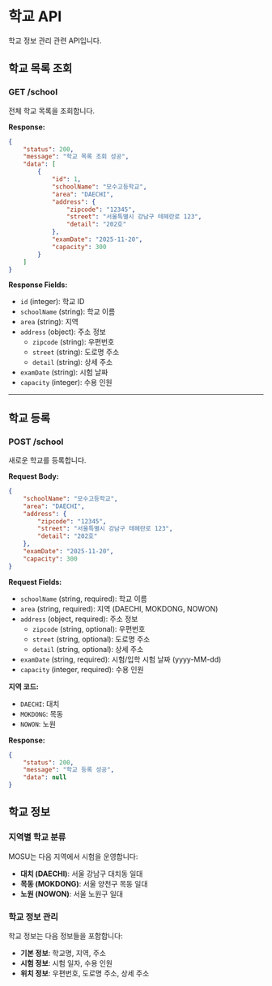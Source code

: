 # 학교 API

학교 정보 관리 관련 API입니다.

## 학교 목록 조회

### GET /school

전체 학교 목록을 조회합니다.

**Response:**

```json
{
    "status": 200,
    "message": "학교 목록 조회 성공",
    "data": [
        {
            "id": 1,
            "schoolName": "모수고등학교",
            "area": "DAECHI",
            "address": {
                "zipcode": "12345",
                "street": "서울특별시 강남구 테헤란로 123",
                "detail": "202호"
            },
            "examDate": "2025-11-20",
            "capacity": 300
        }
    ]
}
```

**Response Fields:**

-   `id` (integer): 학교 ID
-   `schoolName` (string): 학교 이름
-   `area` (string): 지역
-   `address` (object): 주소 정보
    -   `zipcode` (string): 우편번호
    -   `street` (string): 도로명 주소
    -   `detail` (string): 상세 주소
-   `examDate` (string): 시험 날짜
-   `capacity` (integer): 수용 인원

---

## 학교 등록

### POST /school

새로운 학교를 등록합니다.

**Request Body:**

```json
{
    "schoolName": "모수고등학교",
    "area": "DAECHI",
    "address": {
        "zipcode": "12345",
        "street": "서울특별시 강남구 테헤란로 123",
        "detail": "202호"
    },
    "examDate": "2025-11-20",
    "capacity": 300
}
```

**Request Fields:**

-   `schoolName` (string, required): 학교 이름
-   `area` (string, required): 지역 (DAECHI, MOKDONG, NOWON)
-   `address` (object, required): 주소 정보
    -   `zipcode` (string, optional): 우편번호
    -   `street` (string, optional): 도로명 주소
    -   `detail` (string, optional): 상세 주소
-   `examDate` (string, required): 시험/입학 시험 날짜 (yyyy-MM-dd)
-   `capacity` (integer, required): 수용 인원

**지역 코드:**

-   `DAECHI`: 대치
-   `MOKDONG`: 목동
-   `NOWON`: 노원

**Response:**

```json
{
    "status": 200,
    "message": "학교 등록 성공",
    "data": null
}
```

## 학교 정보

### 지역별 학교 분류

MOSU는 다음 지역에서 시험을 운영합니다:

-   **대치 (DAECHI)**: 서울 강남구 대치동 일대
-   **목동 (MOKDONG)**: 서울 양천구 목동 일대
-   **노원 (NOWON)**: 서울 노원구 일대

### 학교 정보 관리

학교 정보는 다음 정보들을 포함합니다:

-   **기본 정보**: 학교명, 지역, 주소
-   **시험 정보**: 시험 일자, 수용 인원
-   **위치 정보**: 우편번호, 도로명 주소, 상세 주소
